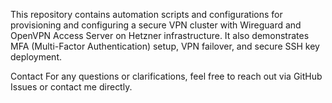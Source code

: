 This repository contains automation scripts and configurations for provisioning and configuring a secure VPN cluster with Wireguard and OpenVPN Access Server on Hetzner infrastructure. It also demonstrates MFA (Multi-Factor Authentication) setup, VPN failover, and secure SSH key deployment.

Contact
For any questions or clarifications, feel free to reach out via GitHub Issues or contact me directly.
